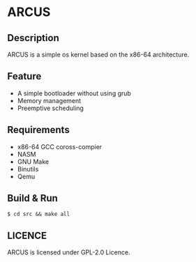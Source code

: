 # ARCUS
## Description
ARCUS is a simple os kernel based on the x86-64 architecture.

## Feature
- A simple bootloader without using grub
- Memory management
- Preemptive scheduling

## Requirements
- x86-64 GCC coross-compier
- NASM
- GNU Make
- Binutils
- Qemu

## Build & Run
```
$ cd src && make all
```
## LICENCE
ARCUS is licensed under GPL-2.0 Licence.
